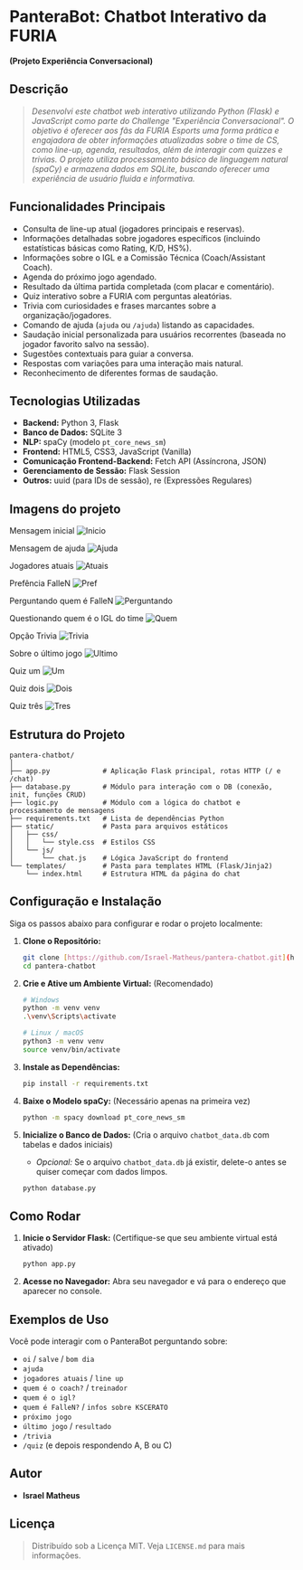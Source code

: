 # PanteraBot: Chatbot Interativo da FURIA

**(Projeto Experiência Conversacional)**

## Descrição

> *Desenvolvi este chatbot web interativo utilizando Python (Flask) e JavaScript como parte do Challenge "Experiência Conversacional". O objetivo é oferecer aos fãs da FURIA Esports uma forma prática e engajadora de obter informações atualizadas sobre o time de CS, como line-up, agenda, resultados, além de interagir com quizzes e trivias. O projeto utiliza processamento básico de linguagem natural (spaCy) e armazena dados em SQLite, buscando oferecer uma experiência de usuário fluida e informativa.*

## Funcionalidades Principais

* Consulta de line-up atual (jogadores principais e reservas).
* Informações detalhadas sobre jogadores específicos (incluindo estatísticas básicas como Rating, K/D, HS%).
* Informações sobre o IGL e a Comissão Técnica (Coach/Assistant Coach).
* Agenda do próximo jogo agendado.
* Resultado da última partida completada (com placar e comentário).
* Quiz interativo sobre a FURIA com perguntas aleatórias.
* Trivia com curiosidades e frases marcantes sobre a organização/jogadores.
* Comando de ajuda (`ajuda` ou `/ajuda`) listando as capacidades.
* Saudação inicial personalizada para usuários recorrentes (baseada no jogador favorito salvo na sessão).
* Sugestões contextuais para guiar a conversa.
* Respostas com variações para uma interação mais natural.
* Reconhecimento de diferentes formas de saudação.

## Tecnologias Utilizadas

* **Backend:** Python 3, Flask
* **Banco de Dados:** SQLite 3
* **NLP:** spaCy (modelo `pt_core_news_sm`)
* **Frontend:** HTML5, CSS3, JavaScript (Vanilla)
* **Comunicação Frontend-Backend:** Fetch API (Assíncrona, JSON)
* **Gerenciamento de Sessão:** Flask Session
* **Outros:** uuid (para IDs de sessão), re (Expressões Regulares)

## Imagens do projeto

Mensagem inicial
![Inicio](imgs/inicio.png)

Mensagem de ajuda
![Ajuda](imgs/pedido_de_ajuda.png)

Jogadores atuais
![Atuais](imgs/jogadores_atuais.png)

Prefência FalleN
![Pref](imgs/pref_fallen.png)

Perguntando quem é FalleN
![Perguntando](imgs/quem_e_tal_jogador.png)

Questionando quem é o IGL do time
![Quem](imgs/sobre_o_igl.png)

Opção Trivia
![Trivia](imgs/trivia.png)

Sobre o último jogo
![Ultimo](imgs/ultimo_jogo.png)

Quiz um
![Um](imgs/quiz_um.png)

Quiz dois
![Dois](imgs/quiz_dois.png)

Quiz três
![Tres](imgs/quiz_tres.png)

## Estrutura do Projeto

```
pantera-chatbot/
│
├── app.py             # Aplicação Flask principal, rotas HTTP (/ e /chat)
├── database.py        # Módulo para interação com o DB (conexão, init, funções CRUD)
├── logic.py           # Módulo com a lógica do chatbot e processamento de mensagens
├── requirements.txt   # Lista de dependências Python
├── static/            # Pasta para arquivos estáticos
│   ├── css/
│   │   └── style.css  # Estilos CSS
│   └── js/
│       └── chat.js    # Lógica JavaScript do frontend
└── templates/         # Pasta para templates HTML (Flask/Jinja2)
    └── index.html     # Estrutura HTML da página do chat
```

## Configuração e Instalação

Siga os passos abaixo para configurar e rodar o projeto localmente:

1.  **Clone o Repositório:**
    ```bash
    git clone [https://github.com/Israel-Matheus/pantera-chatbot.git](https://github.com/Israel-Matheus/pantera-chatbot.git)
    cd pantera-chatbot
    ```
2.  **Crie e Ative um Ambiente Virtual:** (Recomendado)
    ```bash
    # Windows
    python -m venv venv
    .\venv\Scripts\activate

    # Linux / macOS
    python3 -m venv venv
    source venv/bin/activate
    ```
3.  **Instale as Dependências:**
    ```bash
    pip install -r requirements.txt
    ```

4.  **Baixe o Modelo spaCy:** (Necessário apenas na primeira vez)
    ```bash
    python -m spacy download pt_core_news_sm
    ```
5.  **Inicialize o Banco de Dados:** (Cria o arquivo `chatbot_data.db` com tabelas e dados iniciais)
    * *Opcional:* Se o arquivo `chatbot_data.db` já existir, delete-o antes se quiser começar com dados limpos.
    ```bash
    python database.py
    ```

## Como Rodar

1.  **Inicie o Servidor Flask:** (Certifique-se que seu ambiente virtual está ativado)
    ```bash
    python app.py
    ```
2.  **Acesse no Navegador:** Abra seu navegador e vá para o endereço que aparecer no console.

## Exemplos de Uso

Você pode interagir com o PanteraBot perguntando sobre:

* `oi` / `salve` / `bom dia`
* `ajuda`
* `jogadores atuais` / `line up`
* `quem é o coach?` / `treinador`
* `quem é o igl?`
* `quem é FalleN?` / `infos sobre KSCERATO`
* `próximo jogo`
* `último jogo` / `resultado`
* `/trivia`
* `/quiz` (e depois respondendo A, B ou C)

## Autor

* **Israel Matheus**

## Licença

> Distribuído sob a Licença MIT. Veja `LICENSE.md` para mais informações.
